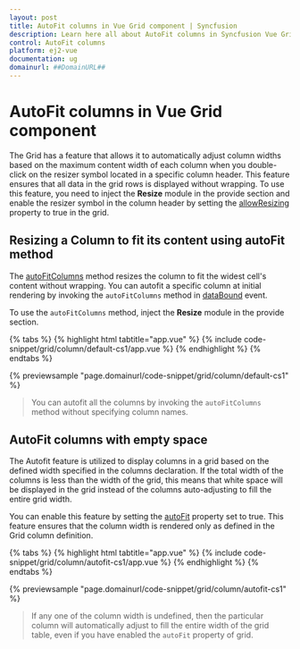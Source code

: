 ```yaml
---
layout: post
title: AutoFit columns in Vue Grid component | Syncfusion
description: Learn here all about AutoFit columns in Syncfusion Vue Grid component of Syncfusion Essential JS 2 and more.
control: AutoFit columns 
platform: ej2-vue
documentation: ug
domainurl: ##DomainURL##
---
```


# AutoFit columns in Vue Grid component

The Grid has a feature that allows it to automatically adjust column widths based on the maximum content width of each column when you double-click on the resizer symbol located in a specific column header. This feature ensures that all data in the grid rows is displayed without wrapping. To use this feature, you need to inject the **Resize** module in the provide section and enable the resizer symbol in the column header by setting the [allowResizing](https://ej2.syncfusion.com/vue/documentation/api/grid/#allowresizing) property to true in the grid.

## Resizing a Column to fit its content using autoFit method

The [autoFitColumns](https://ej2.syncfusion.com/vue/documentation/api/grid/#autofitcolumns) method resizes the column to fit the widest cell's content without wrapping. You can autofit a specific column at initial rendering by invoking the `autoFitColumns` method in [dataBound](https://ej2.syncfusion.com/vue/documentation/api/grid/#databound) event.

To use the `autoFitColumns` method, inject the **Resize** module in the provide section.

{% tabs %}
{% highlight html tabtitle="app.vue" %}
{% include code-snippet/grid/column/default-cs1/app.vue %}
{% endhighlight %}
{% endtabs %}
        
{% previewsample "page.domainurl/code-snippet/grid/column/default-cs1" %}

> You can autofit all the columns by invoking the `autoFitColumns` method without specifying column names.

## AutoFit columns with empty space

The Autofit feature is utilized to display columns in a grid based on the defined width specified in the columns declaration. If the total width of the columns is less than the width of the grid, this means that white space will be displayed in the grid instead of the columns auto-adjusting to fill the entire grid width.

You can enable this feature by setting the [autoFit](https://ej2.syncfusion.com/vue/documentation/api/grid/#autofit) property set to true. This feature ensures that the column width is rendered only as defined in the Grid column definition.

{% tabs %}
{% highlight html tabtitle="app.vue" %}
{% include code-snippet/grid/column/autofit-cs1/app.vue %}
{% endhighlight %}
{% endtabs %}
        
{% previewsample "page.domainurl/code-snippet/grid/column/autofit-cs1" %}

>If any one of the column width is undefined, then the particular column will automatically adjust to fill the entire width of the grid table, even if you have enabled the `autoFit` property of grid.
